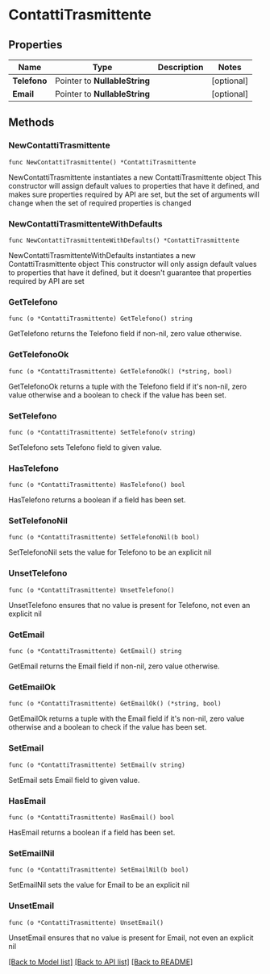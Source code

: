 # ContattiTrasmittente

## Properties

Name | Type | Description | Notes
------------ | ------------- | ------------- | -------------
**Telefono** | Pointer to **NullableString** |  | [optional] 
**Email** | Pointer to **NullableString** |  | [optional] 

## Methods

### NewContattiTrasmittente

`func NewContattiTrasmittente() *ContattiTrasmittente`

NewContattiTrasmittente instantiates a new ContattiTrasmittente object
This constructor will assign default values to properties that have it defined,
and makes sure properties required by API are set, but the set of arguments
will change when the set of required properties is changed

### NewContattiTrasmittenteWithDefaults

`func NewContattiTrasmittenteWithDefaults() *ContattiTrasmittente`

NewContattiTrasmittenteWithDefaults instantiates a new ContattiTrasmittente object
This constructor will only assign default values to properties that have it defined,
but it doesn't guarantee that properties required by API are set

### GetTelefono

`func (o *ContattiTrasmittente) GetTelefono() string`

GetTelefono returns the Telefono field if non-nil, zero value otherwise.

### GetTelefonoOk

`func (o *ContattiTrasmittente) GetTelefonoOk() (*string, bool)`

GetTelefonoOk returns a tuple with the Telefono field if it's non-nil, zero value otherwise
and a boolean to check if the value has been set.

### SetTelefono

`func (o *ContattiTrasmittente) SetTelefono(v string)`

SetTelefono sets Telefono field to given value.

### HasTelefono

`func (o *ContattiTrasmittente) HasTelefono() bool`

HasTelefono returns a boolean if a field has been set.

### SetTelefonoNil

`func (o *ContattiTrasmittente) SetTelefonoNil(b bool)`

 SetTelefonoNil sets the value for Telefono to be an explicit nil

### UnsetTelefono
`func (o *ContattiTrasmittente) UnsetTelefono()`

UnsetTelefono ensures that no value is present for Telefono, not even an explicit nil
### GetEmail

`func (o *ContattiTrasmittente) GetEmail() string`

GetEmail returns the Email field if non-nil, zero value otherwise.

### GetEmailOk

`func (o *ContattiTrasmittente) GetEmailOk() (*string, bool)`

GetEmailOk returns a tuple with the Email field if it's non-nil, zero value otherwise
and a boolean to check if the value has been set.

### SetEmail

`func (o *ContattiTrasmittente) SetEmail(v string)`

SetEmail sets Email field to given value.

### HasEmail

`func (o *ContattiTrasmittente) HasEmail() bool`

HasEmail returns a boolean if a field has been set.

### SetEmailNil

`func (o *ContattiTrasmittente) SetEmailNil(b bool)`

 SetEmailNil sets the value for Email to be an explicit nil

### UnsetEmail
`func (o *ContattiTrasmittente) UnsetEmail()`

UnsetEmail ensures that no value is present for Email, not even an explicit nil

[[Back to Model list]](../README.md#documentation-for-models) [[Back to API list]](../README.md#documentation-for-api-endpoints) [[Back to README]](../README.md)


